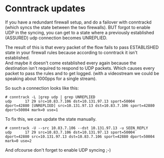 # Conntrack updates

If you have a redundant firewall setup, and do a failover with conntrackd (which syncs the state between the two firewalls).
BUT forgot to enable UDP in the syncing, you can get to a state where a previously established (ASSURED) udp connection becomes UNREPLIED.

The result of this is that every packet of the flow fails to pass ESTABLISHED state in your firewall rules because according to conntrack it isn't established.  
And maybe it doesn't come established every again because the destination isn't required to respond to UDP packets.
Which causes every packet to pass the rules and to get logged. (with a videostream we could be speaking about 1000pps for a single stream).

So such a connection looks like this:

```
# conntrack -L |grep udp | grep UNREPLIED
udp      17 29 src=10.83.7.106 dst=10.131.97.13 sport=50004 dport=42880 [UNREPLIED] src=10.131.97.13 dst=10.83.7.106 sport=42880 dport=50004 mark=0 use=1
```

To fix this, we can update the state manually.

```
# conntrack -U --src 10.83.7.106 --dst 10.131.97.13 -u SEEN_REPLY
udp      17 29 src=10.83.7.106 dst=10.131.97.13 sport=50004 dport=42880 src=10.131.97.13 dst=10.83.7.106 sport=42880 dport=50004 mark=0 use=2
```

And ofcourse don't forget to enable UDP syncing ;-)

